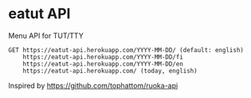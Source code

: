 # eatut API

Menu API for TUT/TTY

````
GET https://eatut-api.herokuapp.com/YYYY-MM-DD/ (default: english)
    https://eatut-api.herokuapp.com/YYYY-MM-DD/fi
    https://eatut-api.herokuapp.com/YYYY-MM-DD/en
    https://eatut-api.herokuapp.com/ (today, english)
````


Inspired by https://github.com/tophattom/ruoka-api